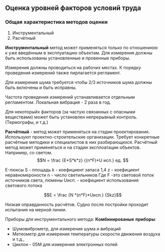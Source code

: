 ## Оценка уровней факторов условий труда

### Общая характеристика методов оценки

1) Инструментальный
2) Расчётный

**Инструментальный** метод может применяться только по отношениюю к уже введённым в эксплуатацию объектам.
Для измерения должны быть использованы установленные и провенные приборы.

Измерения должны проводиться на рабочих местах.
К порядку проведения измерений также пирлагается регламент.

Для измерения шума требуется чтобы 2/3 источников шума должны быть включены и быть исправны.

Частота проведения измерений устанавливается отдельным регламентом.
Локальная вибрация - 2 раза в год.

Для некоторыйх факторов (за частую связанных с опасными веществами) может быть установлен непрерывный контроль.(Термографы, и т.д.)

**Расчётный** - метод может применяться на стадии проектирования. Используют проектно-строительские организации. Требует конкретные расчётные методики и специалистов в них разбирающихся.
Расчётный метод может применяться и на стадии эксплоатации объектов. Например, со светом. 
$$N = \frac {E*S*k*z} {(n*F)*U исп.} ед. $$

E-люксы
S - площадь
k - коефициент запаса 1,4
z - коефициент неравномероности
n - число светильников
Где F -это световой поток источников света, люмены 
Uисп. - коефициент использования светового потока

$$E = \frac {N *(n*F)*Uисп.} {Skz}$$

Низкая оправданность расчётов.
Судно после постройки проходит испытания на мерной линии.

Приборы для инструментального метода:
**Комбинированые** **приборы**:
- Шумовиброметр, для измерения шума и вибраций 
- Метеометр для измерения температуры скорости движения воздуха и т.д., 
- Циклон - 05М для измерения электронных полей
